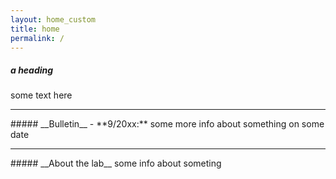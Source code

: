 ```yaml
---
layout: home_custom
title: home
permalink: /
---
```


##### __a heading__
some text here

<hr class='invis'>
##### __Bulletin__
- **9/20xx:** some more info about something on some date


<hr class='invis'>
##### __About the lab__
some info about someting
